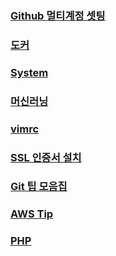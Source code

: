 

<h3><a href="https://jhjjang.github.io/github/">Github 멀티계정 셋팅</a></h3>

<h3><a href="https://jhjjang.github.io/docker/">도커</a></h3>

<h3><a href="http://jhjjang.github.io/system/">System</a></h3>

<h3><a href="https://jhjjang.github.io/machine-learning/">머신러닝</a></h3>

<h3><a href="https://jhjjang.github.io/vimrc/">vimrc</a></h3>

<h3><a href="https://jhjjang.github.io/ssl/">SSL 인증서 설치</a></h3>

<h3><a href="https://jhjjang.github.io/gittip/">Git 팁 모음집</a></h3>

<h3><a href="https://jhjjang.github.io/awstip/">AWS Tip</a></h3>

<h3><a href="https://jhjjang.github.io/php/">PHP</a></h3>
